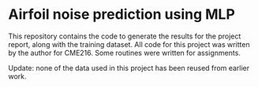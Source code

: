 # Airfoil noise prediction using MLP
This repository contains the code to generate the results for the project report, along with the training dataset.
All code for this project was written by the author for CME216. Some routines were written for assignments.

Update: none of the data used in this project has been reused from earlier work. 
